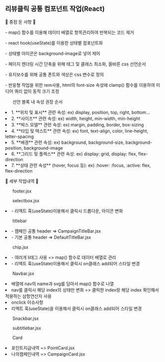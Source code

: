 <h2> 리뷰클릭 공통 컴포넌트 작업(React) </h2>


<p>🔧 중점 둔 사항 🔧 <p>
<p>- map() 함수를 이용해 데이터 배열로 항목관리하여 반복되는 코드 제거</p>
<p>- react hook(useState)를 이용한 상태별 컴포넌트화</p>
<p>- 상태별 아이콘은 background-image로 넣어 제어</p>
<p>- 페이지 렌더링 시간 단축을 위해 태그 및 클래스 최소화, 올바른 css 선언순서</p>
<p>- 유지보수를 위해 공통 폰트와 색상은 css 변수로 정의</p>
<p>- 반응형 작업을 위한 rem사용, html의 font-size 속성에 clamp() 함수를 이용하여 미디어 쿼리 없이 동적 크기 조정 </p>

<ul>선언 블록 내 속성 권장 순서</ul>
<li>1. **위치 및 표시** 관련 속성: ex) display, position, top, right, bottom...</li>
<li>2. **사이즈** 관련 속성: ex) width, height, min-width, min-height </li>
<li>3. **박스 모델** 관련 속성: ex) margin, padding, border, box-sizing </li>
<li>4. **타입 및 텍스트** 관련 속성: ex) font, text-align, color, line-height, letter-spacing </li>
<li>5. **배경** 관련 속성: ex) background, background-size, background-position, background-image </li>
<li>6. **그리드 및 플렉스** 관련 속성: ex) display: grid, display: flex, flex-direction </li>
<li>7. **상태 관련 속성** (hover, focus 등): ex) :hover: :focus, :active: flex, flex-direction</li>


<p>🔧 세부 작업내역 🔧 <p>
<ul>footer.jsx</ul> 
<ul>selectbox.jsx</ul>
<li>- 리엑트 훅(useState)이용해서 클릭시 드롭다운, 아이콘 변화</li>
<ul>titlebar</ul>
<li>- 캠페인 공통 header => CampaignTitleBar.jsx</li>
<li>- 기본 공통 header => DefaultTitleBar.jsx</li>
<pultooltip.jsx</ul> 
<ul>chip.jsx</ul>
<li>- 여러개 li태그 사용 => map() 함수로 데이터 배열로 관리</li>
<li>- 리엑트 훅(useState)이용해서 클릭시 on클래스 add되어 스타일 변경</li>
<ul>Navbar.jsx</ul>
<li>배열에 nav의 name과 svg를 담아서 map() 함수로 나열</li>
<li>nav를 클릭시 해당 index의 상태만 변화 => 클릭한 index랑 해당 index 확인해서 적용하는 삼항연산자 사용</li>
<li>onclick 이슈사항</li>
<li>리엑트 훅(useState)을 이용해서 클릭시 on클래스 add되어 스타일 변경</li>
<ul>Snackbar.jsx</ul>
<ul>subtitlebar.jsx</ul>
<ul>Card</ul>
<li>포인트지급내역 => PointCard.jsx</li>
<li>나의캠페인내역 => CampaignCard.jsx</li>









